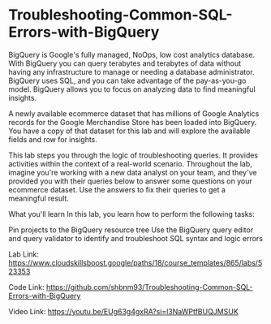 # Troubleshooting-Common-SQL-Errors-with-BigQuery






BigQuery is Google's fully managed, NoOps, low cost analytics database. With BigQuery you can query terabytes and terabytes of data without having any infrastructure to manage or needing a database administrator. BigQuery uses SQL, and you can take advantage of the pay-as-you-go model. BigQuery allows you to focus on analyzing data to find meaningful insights.

A newly available ecommerce dataset that has millions of Google Analytics records for the Google Merchandise Store has been loaded into BigQuery. You have a copy of that dataset for this lab and will explore the available fields and row for insights.

This lab steps you through the logic of troubleshooting queries. It provides activities within the context of a real-world scenario. Throughout the lab, imagine you're working with a new data analyst on your team, and they've provided you with their queries below to answer some questions on your ecommerce dataset. Use the answers to fix their queries to get a meaningful result.

What you'll learn
In this lab, you learn how to perform the following tasks:

Pin projects to the BigQuery resource tree
Use the BigQuery query editor and query validator to identify and troubleshoot SQL syntax and logic errors



Lab Link:
https://www.cloudskillsboost.google/paths/18/course_templates/865/labs/523353

Code Link:
https://github.com/shbnm93/Troubleshooting-Common-SQL-Errors-with-BigQuery

Video Link:
https://youtu.be/EUg63g4gxRA?si=l3NaWPtfBUQJMSUK
